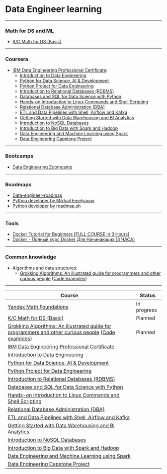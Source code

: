 # Data Engineer learning
---
### Math for DS and ML
* [K/C Math for DS (Basic)](https://lab.karpov.courses/learning/253)
---
### Coursera
* [IBM Data Engineering Professional Certificate](https://www.coursera.org/professional-certificates/ibm-data-engineer?irclickid=TeT3MBUxyxyNRqy342ReS1cxUkA2oHVP4WrL0w0&irgwc=1&utm_medium=partners&utm_source=impact&utm_campaign=2987000&utm_content=b2c):
   * [Introduction to Data Engineering](https://www.coursera.org/learn/introduction-to-data-engineering?specialization=ibm-data-engineer)
   * [Python for Data Science, AI & Development](https://www.coursera.org/learn/python-for-applied-data-science-ai?specialization=ibm-data-engineer)
   * [Python Project for Data Engineering](https://www.coursera.org/learn/python-project-for-data-engineering?specialization=ibm-data-engineer)
   * [Introduction to Relational Databases (RDBMS)](https://www.coursera.org/learn/introduction-to-relational-databases?specialization=ibm-data-engineer)
   * [Databases and SQL for Data Science with Python](https://www.coursera.org/learn/sql-data-science?specialization=ibm-data-engineer)
   * [Hands-on Introduction to Linux Commands and Shell Scripting](https://www.coursera.org/learn/hands-on-introduction-to-linux-commands-and-shell-scripting?specialization=ibm-data-engineer)
   * [Relational Database Administration (DBA)](https://www.coursera.org/learn/relational-database-administration?specialization=ibm-data-engineer)
   * [ETL and Data Pipelines with Shell, Airflow and Kafka](https://www.coursera.org/learn/etl-and-data-pipelines-shell-airflow-kafka?specialization=ibm-data-engineer)
   * [Getting Started with Data Warehousing and BI Analytics](https://www.coursera.org/learn/getting-started-with-data-warehousing-and-bi-analytics?specialization=ibm-data-engineer)
   * [Introduction to NoSQL Databases](https://www.coursera.org/learn/introduction-to-nosql-databases?specialization=ibm-data-engineer)
   * [Introduction to Big Data with Spark and Hadoop](https://www.coursera.org/learn/introduction-to-big-data-with-spark-hadoop?specialization=ibm-data-engineer)
   * [Data Engineering and Machine Learning using Spark](https://www.coursera.org/learn/data-engineering-and-machine-learning-using-spark?specialization=ibm-data-engineer)
   * [Data Engineering Capstone Project](https://www.coursera.org/learn/data-enginering-capstone-project?specialization=ibm-data-engineer)
---
### Bootcamps
* [Data Engineering Zoomcamp](https://github.com/DataTalksClub/data-engineering-zoomcamp)
---
### Roadmaps
* [Data-engineer-roadmap](https://github.com/datastacktv/data-engineer-roadmap)
* [Python developer by Mikhail Emelyanov](https://github.com/amaargiru/pyroad)
* [Python developer by roadmap.sh](https://roadmap.sh/python/)
---
### Tools
* [Docker Tutorial for Beginners [FULL COURSE in 3 Hours]](https://www.youtube.com/watch?v=3c-iBn73dDE)
* [Docker - Полный курс Docker Для Начинающих [3 ЧАСА]](https://www.youtube.com/watch?v=_uZQtRyF6Eg)
---
### Common knowledge
* Algorithms and data structures:
    *  [Grokking Algorithms: An illustrated guide for programmers and other curious people](https://www.manning.com/books/grokking-algorithms) ([Code examples](https://github.com/egonSchiele/grokking_algorithms))
---
Course | Status
--- | --- 
[Yandex Math Foundations](https://practicum.yandex.ru/trainer/math-foundations) | In progress
[K/C Math for DS (Basic)](https://lab.karpov.courses/learning/253) | Planned
[Grokking Algorithms: An illustrated guide for programmers and other curious people](https://www.manning.com/books/grokking-algorithms) ([Code examples](https://github.com/egonSchiele/grokking_algorithms)) | Planned 
[IBM Data Engineering Professional Certificate](https://www.coursera.org/professional-certificates/ibm-data-engineer?irclickid=TeT3MBUxyxyNRqy342ReS1cxUkA2oHVP4WrL0w0&irgwc=1&utm_medium=partners&utm_source=impact&utm_campaign=2987000&utm_content=b2c) | 
[Introduction to Data Engineering](https://www.coursera.org/learn/introduction-to-data-engineering?specialization=ibm-data-engineer) |
[Python for Data Science, AI & Development](https://www.coursera.org/learn/python-for-applied-data-science-ai?specialization=ibm-data-engineer) |
[Python Project for Data Engineering](https://www.coursera.org/learn/python-project-for-data-engineering?specialization=ibm-data-engineer) |
[Introduction to Relational Databases (RDBMS)](https://www.coursera.org/learn/introduction-to-relational-databases?specialization=ibm-data-engineer) | 
[Databases and SQL for Data Science with Python](https://www.coursera.org/learn/sql-data-science?specialization=ibm-data-engineer) | 
[Hands-on Introduction to Linux Commands and Shell Scripting](https://www.coursera.org/learn/hands-on-introduction-to-linux-commands-and-shell-scripting?specialization=ibm-data-engineer) | 
[Relational Database Administration (DBA)](https://www.coursera.org/learn/relational-database-administration?specialization=ibm-data-engineer) | 
[ETL and Data Pipelines with Shell, Airflow and Kafka](https://www.coursera.org/learn/etl-and-data-pipelines-shell-airflow-kafka?specialization=ibm-data-engineer) | 
[Getting Started with Data Warehousing and BI Analytics](https://www.coursera.org/learn/getting-started-with-data-warehousing-and-bi-analytics?specialization=ibm-data-engineer) | 
[Introduction to NoSQL Databases](https://www.coursera.org/learn/introduction-to-nosql-databases?specialization=ibm-data-engineer) | 
[Introduction to Big Data with Spark and Hadoop](https://www.coursera.org/learn/introduction-to-big-data-with-spark-hadoop?specialization=ibm-data-engineer) | 
[Data Engineering and Machine Learning using Spark](https://www.coursera.org/learn/data-engineering-and-machine-learning-using-spark?specialization=ibm-data-engineer) | 
[Data Engineering Capstone Project](https://www.coursera.org/learn/data-enginering-capstone-project?specialization=ibm-data-engineer) | 

